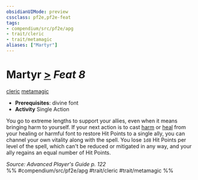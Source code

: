 ```yaml
---
obsidianUIMode: preview
cssclass: pf2e,pf2e-feat
tags:
- compendium/src/pf2e/apg
- trait/cleric
- trait/metamagic
aliases: ["Martyr"]
---
```

# Martyr  [>](../../Rules/core-rulebook/chapter-9-playing-the-game.md#Actions "Single Action") *Feat 8*  
[cleric](../../Rules/traits/cleric.md)  [metamagic](../../Rules/traits/metamagic.md)  

- **Prerequisites**: divine font
- **Activity** Single Action

You go to extreme lengths to support your allies, even when it means bringing harm to yourself. If your next action is to cast [harm](../spells/harm.md) or [heal](../spells/heal.md) from your healing or harmful font to restore Hit Points to a single ally, you can channel your own vitality along with the spell. You lose `1d8` Hit Points per level of the spell, which can't be reduced or mitigated in any way, and your ally regains an equal number of Hit Points.

*Source: Advanced Player's Guide p. 122*  
%% #compendium/src/pf2e/apg #trait/cleric #trait/metamagic %%
